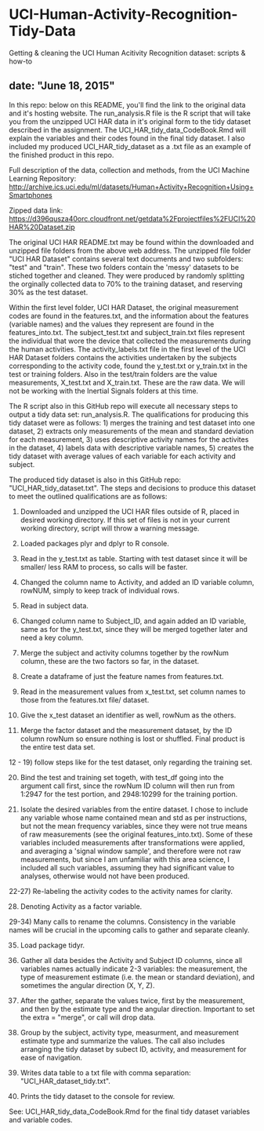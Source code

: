 # UCI-Human-Activity-Recognition-Tidy-Data
Getting &amp; cleaning the UCI Human Acitivity Recognition dataset: scripts &amp; how-to

date: "June 18, 2015"
---
In this repo:  below on this README, you'll find the link to the original data and it's hosting website.  The run_analysis.R file is the R script that will take you from the unzipped UCI HAR data in it's original form to the tidy dataset described in the assignment. The UCI_HAR_tidy_data_CodeBook.Rmd will explain the variables and their codes found in the final tidy dataset.  I also included my produced UCI_HAR_tidy_dataset as a .txt file as an example of the finished product in this repo.

Full description of the data, collection and methods, from the UCI Machine Learning Repository:
<http://archive.ics.uci.edu/ml/datasets/Human+Activity+Recognition+Using+Smartphones>

Zipped data link: <https://d396qusza40orc.cloudfront.net/getdata%2Fprojectfiles%2FUCI%20HAR%20Dataset.zip>

  The original UCI HAR README.txt may be found within the downloaded and unzipped file folders from the above web address.  The unzipped file folder "UCI HAR Dataset" contains several text documents and two subfolders: "test" and "train".  These two folders contain the 'messy' datasets to be stiched together and cleaned.  They were produced by randomly splitting the orginally collected data to 70% to the training dataset, and reserving 30% as the test dataset.  
  
  Within the first level folder, UCI HAR Dataset, the original measurement codes are found in the features.txt, and the information about the features (variable names) and the values they represent are found in the features_into.txt.  The subject_test.txt and subject_train.txt files represent the individual that wore the device that collected the measurements during the human activities.  The activity_labels.txt file in the first level of the UCI HAR Dataset folders contains the activities undertaken by the subjects corresponding to the activity code, found the y_test.txt or y_train.txt in the test or training folders.  Also in the test/train folders are the value measurements, X_test.txt and X_train.txt.  These are the raw data.  We will not be working with the Inertial Signals folders at this time.   

The R script also in this GitHub repo will execute all necessary steps to output a tidy data set: run_analysis.R.  The qualifications for producing this tidy dataset were as follows: 1) merges the training and test dataset into one dataset, 2) extracts only measurements of the mean and standard deviation for each measurement, 3) uses descriptive activity names for the activites in the dataset, 4) labels data with descriptive variable names, 5) creates the tidy dataset with average values of each variable for each activity and subject.  

The produced tidy dataset is also in this GitHub repo: "UCI_HAR_tidy_dataset.txt".  The steps and decisions to produce this dataset to meet the outlined qualifications are as follows:
1) Downloaded and unzipped the UCI HAR files outside of R, placed in desired working directory.  If this set of files is not in your current working directory, script will throw a warning message.

2) Loaded packages plyr and dplyr to R console.

3) Read in the y_test.txt as table.  Starting with test dataset since it will be smaller/ less RAM to process, so calls will be faster. 

4) Changed the column name to Activity, and added an ID variable column, rowNUM, simply to keep track of individual rows.

5) Read in subject data.

6) Changed column name to Subject_ID, and again added an ID variable, same as for the y_test.txt, since they will be merged together later and need a key column.

7) Merge the subject and activity columns together by the rowNum column, these are the two factors so far, in the dataset.

8) Create a dataframe of just the feature names from features.txt.

9) Read in the measurement values from x_test.txt, set column names to those from the features.txt file/ dataset.

10) Give the x_test dataset an identifier as well, rowNum as the others.

11) Merge the factor dataset and the measurement dataset, by the ID column rowNum so ensure nothing is lost or shuffled.  Final product is the entire test data set.

12 - 19) follow steps like for the test dataset, only regarding the training set.

20) Bind the test and training set togeth, with test_df going into the argument call first, since the rowNum ID column will then run from 1:2947 for the test portion, and 2948:10299 for the training portion.

21) Isolate the desired variables from the entire dataset.  I chose to include any variable whose name contained mean and std as per instructions, but not the mean frequency variables, since they were not true means of raw measurements (see the original features_into.txt).  Some of these variables included measurements after transformations were applied, and averaging a 'signal window sample', and therefore were not raw measurements, but since I am unfamiliar with this area science, I included all such variables, assuming they had significant value to analyses, otherwise would not have been produced.    

22-27) Re-labeling the activity codes to the activity names for clarity.

28) Denoting Activity as a factor variable.

29-34) Many calls to rename the columns.  Consistency in the variable names will be crucial in the upcoming calls to gather and separate cleanly.  

35) Load package tidyr.

36) Gather all data besides the Activity and Subject ID columns, since all variables names actually indicate 2-3 variables: the measurement, the type of measurement estimate (i.e. the mean or standard deviation), and sometimes the angular direction (X, Y, Z).  

37)  After the gather, separate the values twice, first by the measurement, and then by the estimate type and the angular direction.  Important to set the extra = "merge", or call will drop data.

38) Group by the subject, activity type, measurment, and measurement estimate type and summarize the values.  The call also includes arranging the tidy dataset by subect ID, activity, and measurement for ease of navigation.

39)  Writes data table to a txt file with comma separation: "UCI_HAR_dataset_tidy.txt".

40) Prints the tidy dataset to the console for review. 



See: UCI_HAR_tidy_data_CodeBook.Rmd for the final tidy dataset variables and variable codes. 
